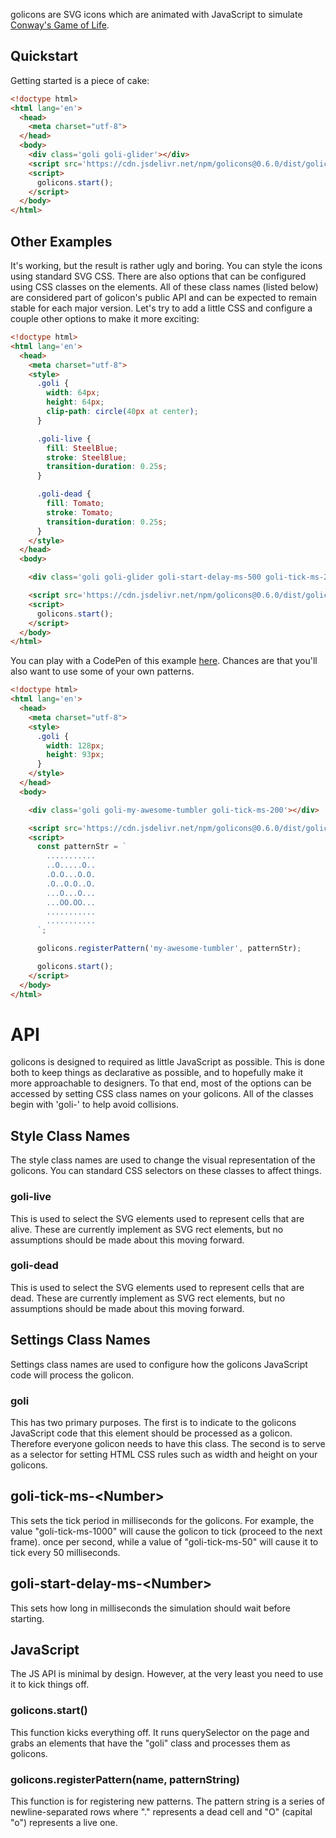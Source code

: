golicons are SVG icons which are animated with JavaScript to simulate [Conway's Game of Life](https://en.wikipedia.org/wiki/Conway%27s_Game_of_Life).

## Quickstart

Getting started is a piece of cake:

```html
<!doctype html>
<html lang='en'>
  <head>
    <meta charset="utf-8"> 
  </head>
  <body>
    <div class='goli goli-glider'></div>
    <script src='https://cdn.jsdelivr.net/npm/golicons@0.6.0/dist/golicons.min.js'></script>
    <script>
      golicons.start();
    </script>
  </body>
</html>
```

## Other Examples

It's working, but the result is rather ugly and boring. You can style the icons using standard SVG CSS. There are also options that can be configured using CSS classes on the elements. All of these class names (listed below) are considered part of golicon's public API and can be expected to remain stable for each major version. Let's try to add a little CSS and configure a couple other options to make it more exciting:

```html
<!doctype html>
<html lang='en'>
  <head>
    <meta charset="utf-8"> 
    <style>
      .goli {
        width: 64px;
        height: 64px;
        clip-path: circle(40px at center);
      }

      .goli-live {
        fill: SteelBlue;
        stroke: SteelBlue;
        transition-duration: 0.25s;
      }

      .goli-dead {
        fill: Tomato;
        stroke: Tomato;
        transition-duration: 0.25s;
      }
    </style>
  </head>
  <body>

    <div class='goli goli-glider goli-start-delay-ms-500 goli-tick-ms-250'></div>

    <script src='https://cdn.jsdelivr.net/npm/golicons@0.6.0/dist/golicons.min.js'></script>
    <script>
      golicons.start();
    </script>
  </body>
</html>
```

You can play with a CodePen of this example [here](https://codepen.io/anon/pen/mGgZXO). Chances are that you'll also want to use some of your own patterns.

```html
<!doctype html>
<html lang='en'>
  <head>
    <meta charset="utf-8"> 
    <style>
      .goli {
        width: 128px;
        height: 93px;
      }
    </style>
  </head>
  <body>

    <div class='goli goli-my-awesome-tumbler goli-tick-ms-200'></div>

    <script src='https://cdn.jsdelivr.net/npm/golicons@0.6.0/dist/golicons.min.js'></script>
    <script>
      const patternStr = `
        ...........
        ..O.....O..
        .O.O...O.O.
        .O..O.O..O.
        ...O...O...
        ...OO.OO...
        ...........
        ...........
      `;

      golicons.registerPattern('my-awesome-tumbler', patternStr);

      golicons.start();
    </script>
  </body>
</html>
```

# API

golicons is designed to required as little JavaScript as possible. This is done both to keep things as declarative as possible, and to hopefully make it more approachable to designers. To that end, most of the options can be accessed by setting CSS class names on your golicons. All of the classes begin with 'goli-' to help avoid collisions.

## Style Class Names

The style class names are used to change the visual representation of the golicons. You can standard CSS selectors on these classes to affect things.

### goli-live

This is used to select the SVG elements used to represent cells that are alive. These are currently implement as SVG rect elements, but no assumptions should be made about this moving forward. 

### goli-dead

This is used to select the SVG elements used to represent cells that are dead. These are currently implement as SVG rect elements, but no assumptions should be made about this moving forward. 

## Settings Class Names

Settings class names are used to configure how the golicons JavaScript code will process the golicon.

### goli

This has two primary purposes. The first is to indicate to the golicons JavaScript code that this element should be processed as a golicon. Therefore everyone golicon needs to have this class. The second is to serve as a selector for setting HTML CSS rules such as width and height on your golicons. 

## goli-tick-ms-\<Number>

This sets the tick period in milliseconds for the golicons. For example, the value "goli-tick-ms-1000" will cause the golicon to tick (proceed to the next frame). once per second, while a value of "goli-tick-ms-50" will cause it to tick every 50 milliseconds. 

## goli-start-delay-ms-\<Number>

This sets how long in milliseconds the simulation should wait before starting. 

## JavaScript

The JS API is minimal by design. However, at the very least you need to use it to kick things off.

### golicons.start()

This function kicks everything off. It runs querySelector on the page and grabs an elements that have the "goli" class and processes them as golicons. 

### golicons.registerPattern(name, patternString)

This function is for registering new patterns. The pattern string is a series of newline-separated rows where "." represents a dead cell and "O" (capital "o") represents a live one. 
